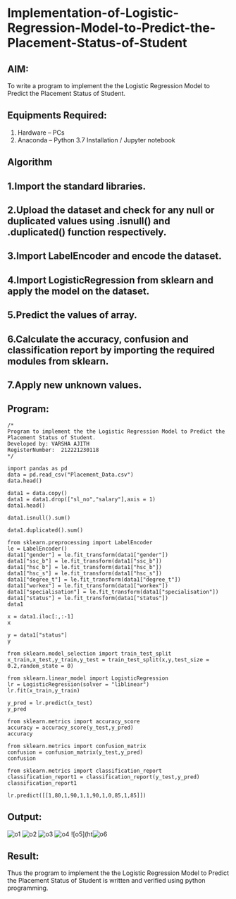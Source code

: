 # Implementation-of-Logistic-Regression-Model-to-Predict-the-Placement-Status-of-Student

## AIM:
To write a program to implement the the Logistic Regression Model to Predict the Placement Status of Student.

## Equipments Required:
1. Hardware – PCs
2. Anaconda – Python 3.7 Installation / Jupyter notebook

## Algorithm
## 1.Import the standard libraries.
## 2.Upload the dataset and check for any null or duplicated values using .isnull() and .duplicated() function respectively.
## 3.Import LabelEncoder and encode the dataset.
## 4.Import LogisticRegression from sklearn and apply the model on the dataset.
## 5.Predict the values of array.
## 6.Calculate the accuracy, confusion and classification report by importing the required modules from sklearn.
## 7.Apply new unknown values. 
 
 

## Program:
```
/*
Program to implement the the Logistic Regression Model to Predict the Placement Status of Student.
Developed by: VARSHA AJITH
RegisterNumber:  212221230118
*/

import pandas as pd
data = pd.read_csv("Placement_Data.csv")
data.head()

data1 = data.copy()
data1 = data1.drop(["sl_no","salary"],axis = 1)
data1.head()

data1.isnull().sum()

data1.duplicated().sum()

from sklearn.preprocessing import LabelEncoder
le = LabelEncoder()
data1["gender"] = le.fit_transform(data1["gender"])
data1["ssc_b"] = le.fit_transform(data1["ssc_b"])
data1["hsc_b"] = le.fit_transform(data1["hsc_b"])
data1["hsc_s"] = le.fit_transform(data1["hsc_s"])
data1["degree_t"] = le.fit_transform(data1["degree_t"])
data1["workex"] = le.fit_transform(data1["workex"])
data1["specialisation"] = le.fit_transform(data1["specialisation"])
data1["status"] = le.fit_transform(data1["status"])
data1

x = data1.iloc[:,:-1]
x

y = data1["status"]
y

from sklearn.model_selection import train_test_split
x_train,x_test,y_train,y_test = train_test_split(x,y,test_size = 0.2,random_state = 0)

from sklearn.linear_model import LogisticRegression
lr = LogisticRegression(solver = "liblinear")
lr.fit(x_train,y_train)

y_pred = lr.predict(x_test)
y_pred

from sklearn.metrics import accuracy_score
accuracy = accuracy_score(y_test,y_pred)
accuracy

from sklearn.metrics import confusion_matrix
confusion = confusion_matrix(y_test,y_pred)
confusion

from sklearn.metrics import classification_report
classification_report1 = classification_report(y_test,y_pred)
classification_report1

lr.predict([[1,80,1,90,1,1,90,1,0,85,1,85]])
```
## Output:
![o1](https://user-images.githubusercontent.com/94222288/200585900-c462b66b-06ef-4e3c-a808-4848a0b6eb04.png)
![o2](https://user-images.githubusercontent.com/94222288/200585913-40faf827-a6ff-40a8-8cf8-69d1d35f4cd9.png)
![o3](https://user-images.githubusercontent.com/94222288/200585932-7a05c5ea-da24-42b7-a742-85813e65d4de.png)
![o4](https://user-images.githubusercontent.com/94222288/200585948-5c7ad030-cea5-424f-b0f6-85d7f5b5a789.png)
![o5](ht![o6](https://user-images.githubusercontent.com/94222288/200586003-d717f852-1135-47b8-a2b4-a93d96a1ca79.png)


## Result:
Thus the program to implement the the Logistic Regression Model to Predict the Placement Status of Student is written and verified using python programming.
